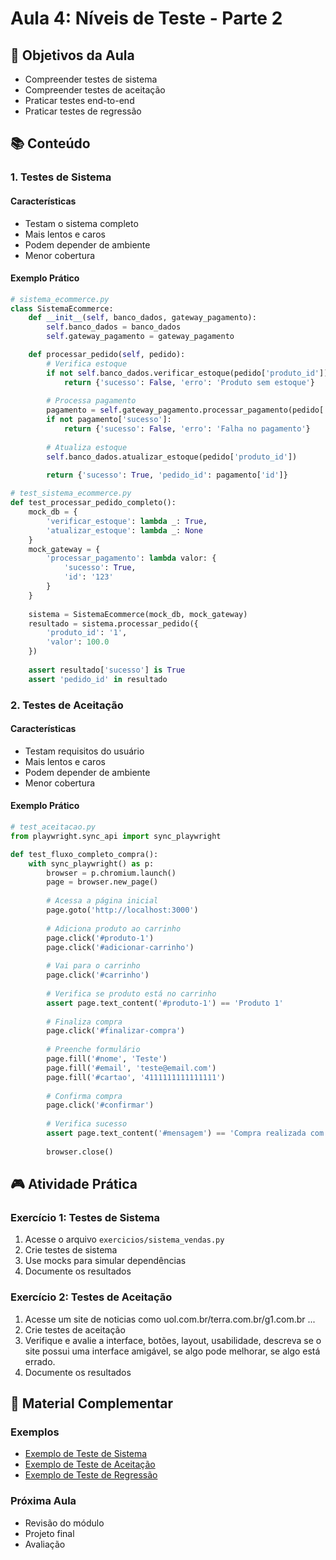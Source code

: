 # Aula 4: Níveis de Teste - Parte 2

## 🎯 Objetivos da Aula
- Compreender testes de sistema
- Compreender testes de aceitação
- Praticar testes end-to-end
- Praticar testes de regressão

## 📚 Conteúdo

### 1. Testes de Sistema

#### Características
- Testam o sistema completo
- Mais lentos e caros
- Podem depender de ambiente
- Menor cobertura

#### Exemplo Prático
```python
# sistema_ecommerce.py
class SistemaEcommerce:
    def __init__(self, banco_dados, gateway_pagamento):
        self.banco_dados = banco_dados
        self.gateway_pagamento = gateway_pagamento

    def processar_pedido(self, pedido):
        # Verifica estoque
        if not self.banco_dados.verificar_estoque(pedido['produto_id']):
            return {'sucesso': False, 'erro': 'Produto sem estoque'}
        
        # Processa pagamento
        pagamento = self.gateway_pagamento.processar_pagamento(pedido['valor'])
        if not pagamento['sucesso']:
            return {'sucesso': False, 'erro': 'Falha no pagamento'}
        
        # Atualiza estoque
        self.banco_dados.atualizar_estoque(pedido['produto_id'])
        
        return {'sucesso': True, 'pedido_id': pagamento['id']}

# test_sistema_ecommerce.py
def test_processar_pedido_completo():
    mock_db = {
        'verificar_estoque': lambda _: True,
        'atualizar_estoque': lambda _: None
    }
    mock_gateway = {
        'processar_pagamento': lambda valor: {
            'sucesso': True,
            'id': '123'
        }
    }
    
    sistema = SistemaEcommerce(mock_db, mock_gateway)
    resultado = sistema.processar_pedido({
        'produto_id': '1',
        'valor': 100.0
    })
    
    assert resultado['sucesso'] is True
    assert 'pedido_id' in resultado
```

### 2. Testes de Aceitação

#### Características
- Testam requisitos do usuário
- Mais lentos e caros
- Podem depender de ambiente
- Menor cobertura

#### Exemplo Prático
```python
# test_aceitacao.py
from playwright.sync_api import sync_playwright

def test_fluxo_completo_compra():
    with sync_playwright() as p:
        browser = p.chromium.launch()
        page = browser.new_page()
        
        # Acessa a página inicial
        page.goto('http://localhost:3000')
        
        # Adiciona produto ao carrinho
        page.click('#produto-1')
        page.click('#adicionar-carrinho')
        
        # Vai para o carrinho
        page.click('#carrinho')
        
        # Verifica se produto está no carrinho
        assert page.text_content('#produto-1') == 'Produto 1'
        
        # Finaliza compra
        page.click('#finalizar-compra')
        
        # Preenche formulário
        page.fill('#nome', 'Teste')
        page.fill('#email', 'teste@email.com')
        page.fill('#cartao', '4111111111111111')
        
        # Confirma compra
        page.click('#confirmar')
        
        # Verifica sucesso
        assert page.text_content('#mensagem') == 'Compra realizada com sucesso!'
        
        browser.close()
```

## 🎮 Atividade Prática

### Exercício 1: Testes de Sistema
1. Acesse o arquivo `exercicios/sistema_vendas.py`
2. Crie testes de sistema
3. Use mocks para simular dependências
4. Documente os resultados

### Exercício 2: Testes de Aceitação
1. Acesse um site de noticias como uol.com.br/terra.com.br/g1.com.br ...
2. Crie testes de aceitação
3. Verifique e avalie a interface, botões, layout, usabilidade, descreva se o site possui uma interface amigável, se algo pode melhorar, se algo está errado. 
4. Documente os resultados

## 📝 Material Complementar

### Exemplos
- [Exemplo de Teste de Sistema](exemplos/teste_sistema.md)
- [Exemplo de Teste de Aceitação](exemplos/teste_aceitacao.md)
- [Exemplo de Teste de Regressão](exemplos/teste_regressao.md)

### Próxima Aula
- Revisão do módulo
- Projeto final
- Avaliação 
